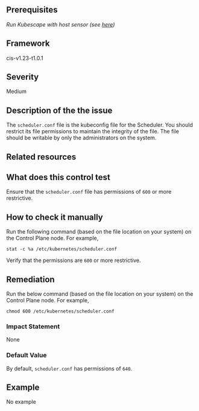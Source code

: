## Prerequisites
 *Run Kubescape with host sensor (see [here](https://hub.armo.cloud/docs/host-sensor))*
 
## Framework
cis-v1.23-t1.0.1
 
## Severity
Medium

## Description of the the issue
The `scheduler.conf` file is the kubeconfig file for the Scheduler. You should restrict its file permissions to maintain the integrity of the file. The file should be writable by only the administrators on the system.
 
## Related resources

 
## What does this control test
Ensure that the `scheduler.conf` file has permissions of `600` or more restrictive.
 
## How to check it manually
Run the following command (based on the file location on your system) on the Control Plane node. For example,

 
```
stat -c %a /etc/kubernetes/scheduler.conf

```
 Verify that the permissions are `600` or more restrictive.
## Remediation
Run the below command (based on the file location on your system) on the Control Plane node. For example,

 
```
chmod 600 /etc/kubernetes/scheduler.conf

```
 
### Impact Statement
None
### Default Value
By default, `scheduler.conf` has permissions of `640`.
## Example
No example
